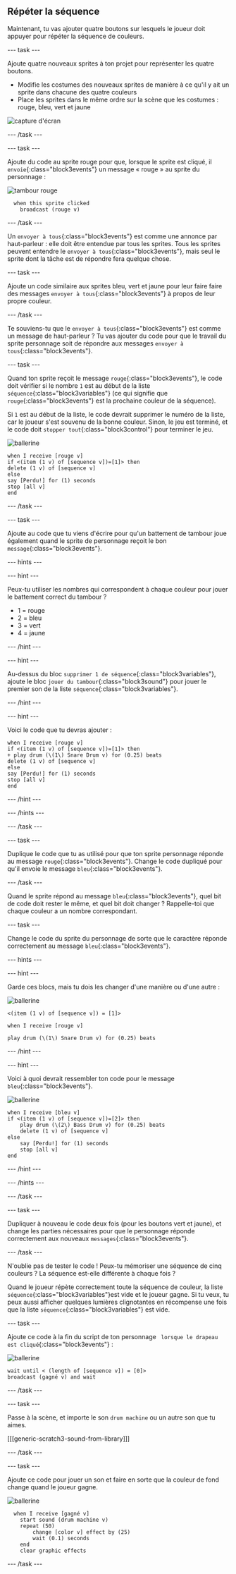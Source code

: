## Répéter la séquence

Maintenant, tu vas ajouter quatre boutons sur lesquels le joueur doit appuyer pour répéter la séquence de couleurs.

--- task ---

Ajoute quatre nouveaux sprites à ton projet pour représenter les quatre boutons.

+ Modifie les costumes des nouveaux sprites de manière à ce qu'il y ait un sprite dans chacune des quatre couleurs
+ Place les sprites dans le même ordre sur la scène que les costumes : rouge, bleu, vert et jaune

![capture d'écran](images/colour-drums.png)

--- /task ---

--- task ---

Ajoute du code au sprite rouge pour que, lorsque le sprite est cliqué, il `envoie`{:class="block3events"} un message « rouge » au sprite du personnage :

![tambour rouge](images/red_drum.png)

```blocks3
  when this sprite clicked
	broadcast (rouge v)
```

--- /task ---

Un `envoyer à tous`{:class="block3events"} est comme une annonce par haut-parleur : elle doit être entendue par tous les sprites. Tous les sprites peuvent entendre le `envoyer à tous`{:class="block3events"}, mais seul le sprite dont la tâche est de répondre fera quelque chose.

--- task ---

Ajoute un code similaire aux sprites bleu, vert et jaune pour leur faire faire des messages `envoyer à tous`{:class="block3events"} à propos de leur propre couleur.

--- /task ---

Te souviens-tu que le `envoyer à tous`{:class="block3events"} est comme un message de haut-parleur ? Tu vas ajouter du code pour que le travail du sprite personnage soit de répondre aux messages `envoyer à tous`{:class="block3events"}.

--- task ---

Quand ton sprite reçoit le message `rouge`{:class="block3events"}, le code doit vérifier si le nombre `1` est au début de la liste `séquence`{:class="block3variables"} (ce qui signifie que ` rouge `{:class="block3events"} est la prochaine couleur de la séquence).

Si `1` est au début de la liste, le code devrait supprimer le numéro de la liste, car le joueur s'est souvenu de la bonne couleur. Sinon, le jeu est terminé, et le code doit `stopper tout`{:class="block3control"} pour terminer le jeu.

![ballerine](images/ballerina.png)

```blocks3
when I receive [rouge v]
if <(item (1 v) of [sequence v])=[1]> then
delete (1 v) of [sequence v]
else
say [Perdu!] for (1) seconds
stop [all v]
end
```

--- /task ---

--- task ---

Ajoute au code que tu viens d'écrire pour qu'un battement de tambour joue également quand le sprite de personnage reçoit le bon `message`{:class="block3events"}.

--- hints ---

--- hint ---

Peux-tu utiliser les nombres qui correspondent à chaque couleur pour jouer le battement correct du tambour ?

+ 1 = rouge
+ 2 = bleu
+ 3 = vert
+ 4 = jaune

--- /hint ---

--- hint ---

Au-dessus du bloc `supprimer 1 de séquence`{:class="block3variables"}, ajoute le bloc `jouer du tambour`{:class="block3sound"} pour jouer le premier son de la liste `séquence`{:class="block3variables"}.

--- /hint ---

--- hint ---

Voici le code que tu devras ajouter :

```blocks3
when I receive [rouge v]
if <(item (1 v) of [sequence v])=[1]> then
+ play drum (\(1\) Snare Drum v) for (0.25) beats
delete (1 v) of [sequence v]
else
say [Perdu!] for (1) seconds
stop [all v]
end
```

--- /hint ---

--- /hints ---

--- /task ---

--- task ---

Duplique le code que tu as utilisé pour que ton sprite personnage réponde au message `rouge`{:class="block3events"}. Change le code dupliqué pour qu'il envoie le message `bleu`{:class="block3events"}.

--- /task ---

Quand le sprite répond au message `bleu`{:class="block3events"}, quel bit de code doit rester le même, et quel bit doit changer ? Rappelle-toi que chaque couleur a un nombre correspondant.

--- task ---

Change le code du sprite du personnage de sorte que le caractère réponde correctement au message `bleu`{:class="block3events"}.

--- hints ---

--- hint ---

Garde ces blocs, mais tu dois les changer d'une manière ou d'une autre :

![ballerine](images/ballerina.png)

```blocks3
<(item (1 v) of [sequence v]) = [1]>

when I receive [rouge v]

play drum (\(1\) Snare Drum v) for (0.25) beats
```

--- /hint ---

--- hint ---

Voici à quoi devrait ressembler ton code pour le message `bleu`{:class="block3events"}.

![ballerine](images/ballerina.png)

```blocks3
when I receive [bleu v]
if <(item (1 v) of [sequence v])=[2]> then
	play drum (\(2\) Bass Drum v) for (0.25) beats
	delete (1 v) of [sequence v]
else
	say [Perdu!] for (1) seconds
	stop [all v]
end
```

--- /hint ---

--- /hints ---

--- /task ---

--- task ---

Dupliquer à nouveau le code deux fois (pour les boutons vert et jaune), et change les parties nécessaires pour que le personnage réponde correctement aux nouveaux `messages`{:class="block3events"}.

--- /task ---

N'oublie pas de tester le code ! Peux-tu mémoriser une séquence de cinq couleurs ? La séquence est-elle différente à chaque fois ?

Quand le joueur répète correctement toute la séquence de couleur, la liste `séquence`{:class="block3variables"}est vide et le joueur gagne. Si tu veux, tu peux aussi afficher quelques lumières clignotantes en récompense une fois que la liste `séquence`{:class="block3variables"} est vide.

--- task ---

Ajoute ce code à la fin du script de ton personnage ` lorsque le drapeau est cliqué`{:class="block3events"} :

![ballerine](images/ballerina.png)

```blocks3
wait until < (length of [sequence v]) = [0]>
broadcast (gagné v) and wait
```

--- /task ---

--- task ---

Passe à la scène, et importe le son `drum machine` ou un autre son que tu aimes.

[[[generic-scratch3-sound-from-library]]]

--- /task ---

--- task ---

Ajoute ce code pour jouer un son et faire en sorte que la couleur de fond change quand le joueur gagne.

![ballerine](images/stage.png)

```blocks3
  when I receive [gagné v]
	start sound (drum machine v)
	repeat (50)
		change [color v] effect by (25)
		wait (0.1) seconds
	end
	clear graphic effects
```

--- /task ---